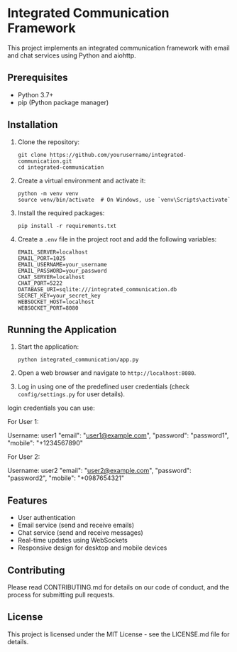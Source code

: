 # Integrated Communication Framework

This project implements an integrated communication framework with email and chat services using Python and aiohttp.

## Prerequisites

- Python 3.7+
- pip (Python package manager)

## Installation

1. Clone the repository:
   ```
   git clone https://github.com/yourusername/integrated-communication.git
   cd integrated-communication
   ```

2. Create a virtual environment and activate it:
   ```
   python -m venv venv
   source venv/bin/activate  # On Windows, use `venv\Scripts\activate`
   ```

3. Install the required packages:
   ```
   pip install -r requirements.txt
   ```

4. Create a `.env` file in the project root and add the following variables:
   ```
   EMAIL_SERVER=localhost
   EMAIL_PORT=1025
   EMAIL_USERNAME=your_username
   EMAIL_PASSWORD=your_password
   CHAT_SERVER=localhost
   CHAT_PORT=5222
   DATABASE_URI=sqlite:///integrated_communication.db
   SECRET_KEY=your_secret_key
   WEBSOCKET_HOST=localhost
   WEBSOCKET_PORT=8080
   ```

## Running the Application

1. Start the application:
   ```
   python integrated_communication/app.py
   ```

2. Open a web browser and navigate to `http://localhost:8080`.

3. Log in using one of the predefined user credentials (check `config/settings.py` for user details).

login credentials you can use:

For User 1:

Username: user1
"email": "user1@example.com",
"password": "password1",
"mobile": "+1234567890"

For User 2:

Username: user2
"email": "user2@example.com",
"password": "password2",
"mobile": "+0987654321"

## Features

- User authentication
- Email service (send and receive emails)
- Chat service (send and receive messages)
- Real-time updates using WebSockets
- Responsive design for desktop and mobile devices

## Contributing

Please read CONTRIBUTING.md for details on our code of conduct, and the process for submitting pull requests.

## License

This project is licensed under the MIT License - see the LICENSE.md file for details.